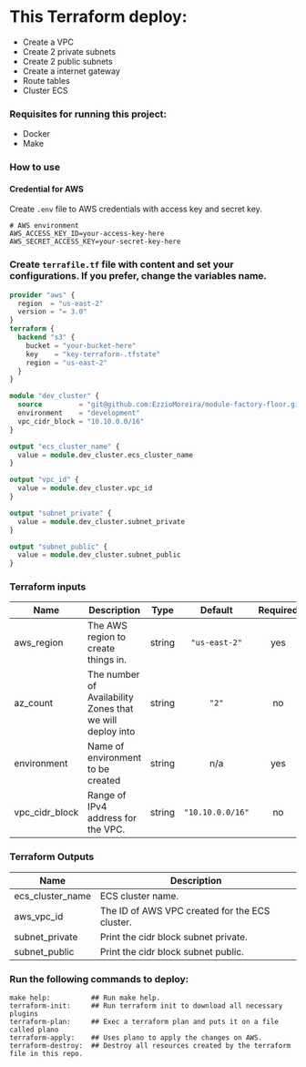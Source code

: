 # This Terraform deploy:

* Create a VPC
* Create 2 private subnets
* Create 2 public subnets
* Create a internet gateway
* Route tables
* Cluster ECS

### Requisites for running this project:
- Docker
- Make

### How to use
#### Credential for AWS
Create `.env` file to AWS credentials with access key and secret key.
```shell
# AWS environment
AWS_ACCESS_KEY_ID=your-access-key-here
AWS_SECRET_ACCESS_KEY=your-secret-key-here
```
### Create `terrafile.tf` file with content and set your configurations. If you prefer, change the variables name.
```terraform
provider "aws" {
  region  = "us-east-2"
  version = "= 3.0"
}
terraform {
  backend "s3" {
    bucket = "your-bucket-here"
    key    = "key-terraform-.tfstate"
    region = "us-east-2"
  }
}

module "dev_cluster" {
  source         = "git@github.com:EzzioMoreira/module-factory-floor.git?ref=v1.1"
  environment    = "development"
  vpc_cidr_block = "10.10.0.0/16"
}

output "ecs_cluster_name" {
  value = module.dev_cluster.ecs_cluster_name
}

output "vpc_id" {
  value = module.dev_cluster.vpc_id
}

output "subnet_private" {
  value = module.dev_cluster.subnet_private
}

output "subnet_public" {
  value = module.dev_cluster.subnet_public
}
```

### Terraform inputs

| Name | Description | Type | Default | Required |
|------|-------------|:----:|:-----:|:-----:|
| aws\_region | The AWS region to create things in. | string | `"us-east-2"` | yes |
| az\_count | The number of Availability Zones that we will deploy into | string | `"2"` | no |
| environment | Name of environment to be created | string | n/a | yes |
| vpc\_cidr\_block | Range of IPv4 address for the VPC. | string | `"10.10.0.0/16"` | no |

### Terraform Outputs

| Name | Description |
|------|-------------|
| ecs_cluster_name | ECS cluster name. |
| aws\_vpc\_id | The ID of AWS VPC created for the ECS cluster. |
| subnet\_private | Print the cidr block subnet private. |
| subnet\_public | Print the cidr block subnet public. ||

### Run the following commands to deploy:
```make
make help:          ## Run make help.
terraform-init:     ## Run terraform init to download all necessary plugins
terraform-plan:     ## Exec a terraform plan and puts it on a file called plano
terraform-apply:    ## Uses plano to apply the changes on AWS.
terraform-destroy:  ## Destroy all resources created by the terraform file in this repo.
```